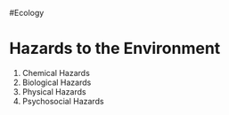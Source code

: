 #Ecology
# Hazards to the Environment
1. Chemical Hazards
2. Biological Hazards
3. Physical Hazards
4. Psychosocial Hazards